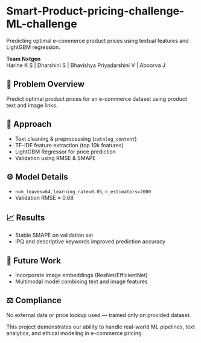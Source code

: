 # Smart-Product-pricing-challenge-ML-challenge
Predicting optimal e-commerce product prices using textual features and LightGBM regression.

**Team Nxtgen**  
Harine K S | Dharshini S | Bhavishya Priyadarshini V | Aboorva J  

## 🧩 Problem Overview
Predict optimal product prices for an e-commerce dataset using product text and image links.  

## 🧠 Approach
- Text cleaning & preprocessing (`catalog_content`)
- TF-IDF feature extraction (top 10k features)
- LightGBM Regressor for price prediction  
- Validation using RMSE & SMAPE  

## ⚙️ Model Details
- `num_leaves=64`, `learning_rate=0.05`, `n_estimators=2000`
- Validation RMSE ≈ 0.68  

## 📈 Results
- Stable SMAPE on validation set  
- IPQ and descriptive keywords improved prediction accuracy  

## 🚀 Future Work
- Incorporate image embeddings (ResNet/EfficientNet)
- Multimodal model combining text and image features  

## ⚖️ Compliance
No external data or price lookup used — trained only on provided dataset.

This project demonstrates our ability to handle real-world ML pipelines, text analytics, and ethical modeling in e-commerce pricing.
